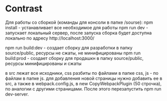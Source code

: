 # Contrast

Для работы со сборкой (команды для консоли в папке /sourse):
npm install - устанавливает все необходимое для работы
npm run dev - запускает локальный сервер, после запуска сборка будет доступна локально по адресу http://localhost:3000/

npm run build:dev - создает сборку для разработки в папку source/public, ресурсы не сжаты, не минифицированы
npm run build:prod - создает сборку для продашкн в папку source/public, ресурсы минифицированы и сжаты

в src лежат все исходники, css разбиты по файлами в папке css, js - по файлам в папке js.
для добавления новой страницы нужно добавить ее в src, а также в webpack.config.js, в new CopyWebpackPlugin (50 строчка), по аналогии с другими страницами. После этого перезапустить npm run dev-server.
